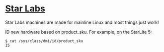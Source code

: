# [Star Labs](https://starlabs.systems)

Star Labs machines are made for mainline Linux and most things just work!

ID new hardware based on product_sku. For example, on the StarLite 5:

```console
$ cat /sys/class/dmi/id/product_sku
I5
```
